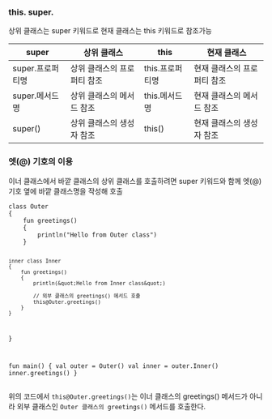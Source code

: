 <h3 id="this-super">this. super.</h3>
<p>상위 클래스는 super 키워드로 현재 클래스는 this 키워드로 참조가능</p>
<table>
<thead>
<tr>
<th>super</th>
<th>상위 클래스</th>
<th>this</th>
<th>현재 클래스</th>
</tr>
</thead>
<tbody><tr>
<td>super.프로퍼티명</td>
<td>상위 클래스의 프로퍼티 참조</td>
<td>this.프로퍼티명</td>
<td>현재 클래스의 프로퍼티 참조</td>
</tr>
<tr>
<td>super.메서드명</td>
<td>상위 클래스의 메서드 참조</td>
<td>this.메서드명</td>
<td>현재 클래스의 메서드 참조</td>
</tr>
<tr>
<td>super()</td>
<td>상위 클래스의 생성자 참조</td>
<td>this()</td>
<td>현재 클래스의 생성자 참조</td>
</tr>
</tbody></table>
<h3 id="엣-기호의-이용">엣(@) 기호의 이용</h3>
<p>이너 클래스에서 바깥 클래스의 상위 클래스를 호출하려면 super 키워드와 함께 엣(@) 기호 옆에 바깥 클래스명을 작성해 호출</p>
<pre><code class="language-kotlin">class Outer 
{
    fun greetings() 
    {
        println(&quot;Hello from Outer class&quot;)
    }

    inner class Inner 
    {
        fun greetings() 
        {
            println(&quot;Hello from Inner class&quot;)

            // 외부 클래스의 greetings() 메서드 호출
            this@Outer.greetings() 
        }
    }
}

fun main() 
{
    val outer = Outer()
    val inner = outer.Inner()
    inner.greetings()
}</code></pre>
<p>위의 코드에서 <code>this@Outer.greetings()</code>는 이너 클래스의 greetings() 메서드가 아니라 외부 클래스인 <code>Outer 클래스의 greetings()</code> 메서드를 호출한다. </p>